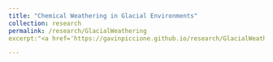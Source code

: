 ```yaml
---
title: "Chemical Weathering in Glacial Environments"
collection: research
permalink: /research/GlacialWeathering
excerpt:"<a href='https://gavinpiccione.github.io/research/GlacialWeathering'><img src='/images/Glacier.png'</a>"

---
```

